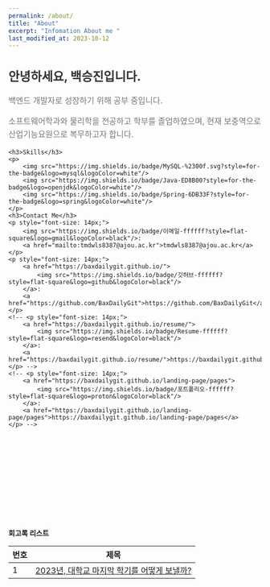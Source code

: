 ```yaml
---
permalink: /about/
title: "About"
excerpt: "Infomation About me "
last_modified_at: 2023-10-12
---
```


<div class="about-content">
<h2>안녕하세요, 백승진입니다.</h2>
<p>백엔드 개발자로 성장하기 위해 공부 중입니다.</p>
<p>소프트웨어학과와 물리학을 전공하고 학부를 졸업하였으며, 현재 보충역으로 산업기능요원으로 복무하고자 합니다.</p>

    <h3>Skills</h3>
    <p>
        <img src="https://img.shields.io/badge/MySQL-%2300f.svg?style=for-the-badge&logo=mysql&logoColor=white"/>
        <img src="https://img.shields.io/badge/Java-ED8B00?style=for-the-badge&logo=openjdk&logoColor=white"/>
        <img src="https://img.shields.io/badge/Spring-6DB33F?style=for-the-badge&logo=spring&logoColor=white"/>
    </p>
    <h3>Contact Me</h3>
    <p style="font-size: 14px;">
        <img src="https://img.shields.io/badge/이메일-ffffff?style=flat-square&logo=gmail&logoColor=black"/>:
        <a href="mailto:tmdwls8387@ajou.ac.kr">tmdwls8387@ajou.ac.kr</a>
    </p>
    <p style="font-size: 14px;">
        <a href="https://baxdailygit.github.io/">
            <img src="https://img.shields.io/badge/깃허브-ffffff?style=flat-square&logo=github&logoColor=black"/>
        </a>:
        <a href="https://github.com/BaxDailyGit">https://github.com/BaxDailyGit</a>
    </p>
    <!-- <p style="font-size: 14px;">
        <a href="https://baxdailygit.github.io/resume/">
            <img src="https://img.shields.io/badge/Resume-ffffff?style=flat-square&logo=resend&logoColor=black"/>
        </a>:
        <a href="https://baxdailygit.github.io/resume/">https://baxdailygit.github.io/resume/</a>
    </p> -->
    <!-- <p style="font-size: 14px;">
        <a href="https://baxdailygit.github.io/landing-page/pages">
            <img src="https://img.shields.io/badge/포트폴리오-ffffff?style=flat-square&logo=proton&logoColor=black"/>
        </a>:
        <a href="https://baxdailygit.github.io/landing-page/pages">https://baxdailygit.github.io/landing-page/pages</a>
    </p> -->
</div>

<style>
    .about-content {
        max-width: 600px;
    }
    .about-content h2 {
        color: #333;
        font-size: 24px;
        margin-bottom: 20px;
    }
    .about-content h3 {
        color: #666;
        font-size: 20px;
        margin-top: 30px;
        margin-bottom: 10px;
    }
    .about-content p {
        color: #777;
        font-size: 16px;
        line-height: 1.6;
        margin-bottom: 15px;
    }
    .about-content ul {
        margin-left: 20px;
    }
    .about-content li {
        color: #888;
        font-size: 16px;
        line-height: 1.6;
    }
</style>

<br><br><br><br><br><br><br><br><br><br>



**회고록 리스트**

|번호	  |제목|
|---|---|
|1|[2023년, 대학교 마지막 학기를 어떻게 보낼까?](https://baxdailygit.github.io/retrospect/review_start/)|
